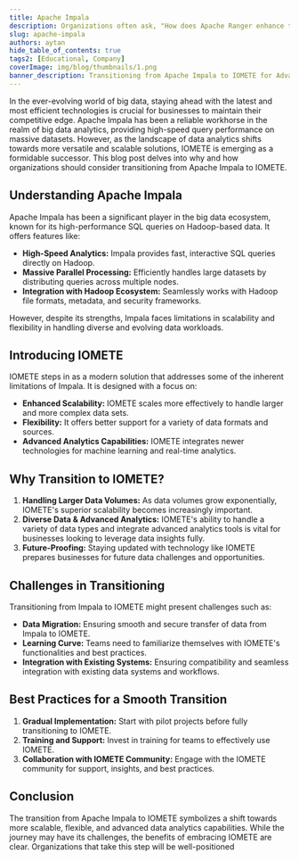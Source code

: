 ```yaml
---
title: Apache Impala
description: Organizations often ask, "How does Apache Ranger enhance the security of a data management system?" The answer lies in its capability to offer fine-grained access control and a comprehensive security policy management framework.
slug: apache-impala
authors: aytan
hide_table_of_contents: true
tags2: [Educational, Company]
coverImage: img/blog/thumbnails/1.png
banner_description: Transitioning from Apache Impala to IOMETE for Advanced Data Analytics
---
```


In the ever-evolving world of big data, staying ahead with the latest and most efficient technologies is crucial for businesses to maintain their competitive edge. Apache Impala has been a reliable workhorse in the realm of big data analytics, providing high-speed query performance on massive datasets. However, as the landscape of data analytics shifts towards more versatile and scalable solutions, IOMETE is emerging as a formidable successor. This blog post delves into why and how organizations should consider transitioning from Apache Impala to IOMETE.

## Understanding Apache Impala

Apache Impala has been a significant player in the big data ecosystem, known for its high-performance SQL queries on Hadoop-based data. It offers features like:

- **High-Speed Analytics:** Impala provides fast, interactive SQL queries directly on Hadoop.
- **Massive Parallel Processing:** Efficiently handles large datasets by distributing queries across multiple nodes.
- **Integration with Hadoop Ecosystem:** Seamlessly works with Hadoop file formats, metadata, and security frameworks.

However, despite its strengths, Impala faces limitations in scalability and flexibility in handling diverse and evolving data workloads.

## Introducing IOMETE

IOMETE steps in as a modern solution that addresses some of the inherent limitations of Impala. It is designed with a focus on:

- **Enhanced Scalability:** IOMETE scales more effectively to handle larger and more complex data sets.
- **Flexibility:** It offers better support for a variety of data formats and sources.
- **Advanced Analytics Capabilities:** IOMETE integrates newer technologies for machine learning and real-time analytics.

## Why Transition to IOMETE?

1. **Handling Larger Data Volumes:** As data volumes grow exponentially, IOMETE's superior scalability becomes increasingly important.
2. **Diverse Data & Advanced Analytics:** IOMETE's ability to handle a variety of data types and integrate advanced analytics tools is vital for businesses looking to leverage data insights fully.
3. **Future-Proofing:** Staying updated with technology like IOMETE prepares businesses for future data challenges and opportunities.

## Challenges in Transitioning

Transitioning from Impala to IOMETE might present challenges such as:

- **Data Migration:** Ensuring smooth and secure transfer of data from Impala to IOMETE.
- **Learning Curve:** Teams need to familiarize themselves with IOMETE's functionalities and best practices.
- **Integration with Existing Systems:** Ensuring compatibility and seamless integration with existing data systems and workflows.

## Best Practices for a Smooth Transition

1. **Gradual Implementation:** Start with pilot projects before fully transitioning to IOMETE.
2. **Training and Support:** Invest in training for teams to effectively use IOMETE.
3. **Collaboration with IOMETE Community:** Engage with the IOMETE community for support, insights, and best practices.

## Conclusion

The transition from Apache Impala to IOMETE symbolizes a shift towards more scalable, flexible, and advanced data analytics capabilities. While the journey may have its challenges, the benefits of embracing IOMETE are clear. Organizations that take this step will be well-positioned
